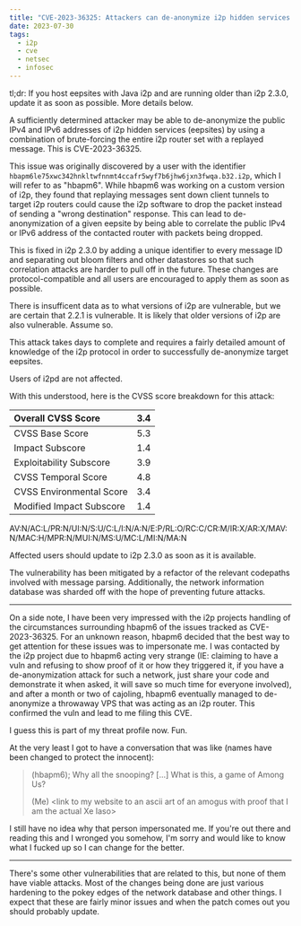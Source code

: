 ```yaml
---
title: "CVE-2023-36325: Attackers can de-anonymize i2p hidden services with a message replay attack"
date: 2023-07-30
tags:
  - i2p
  - cve
  - netsec
  - infosec
---
```


tl;dr: If you host eepsites with Java i2p and are running older than
i2p 2.3.0, update it as soon as possible. More details below.

<xeblog-hero ai="SCMix+YoRHa" file="chibi-attacker" prompt="1girl, green hair, high ponytail, long hair, black bodysuit, blindfold, space needle, outside, skirt, heels"></xeblog-hero>

A sufficiently determined attacker may be able to de-anonymize the
public IPv4 and IPv6 addresses of i2p hidden services (eepsites) by
using a combination of brute-forcing the entire i2p router set with a
replayed message. This is CVE-2023-36325.

This issue was originally discovered by a user with the identifier
`hbapm6le75xwc342hnkltwfnnmt4ccafr5wyf7b6jhw6jxn3fwqa.b32.i2p`, which
I will refer to as "hbapm6". While hbapm6 was working on a custom
version of i2p, they found that replaying messages sent down client
tunnels to target i2p routers could cause the i2p software to drop the
packet instead of sending a "wrong destination" response. This can
lead to de-anonymization of a given eepsite by being able to correlate
the public IPv4 or IPv6 address of the contacted router with packets
being dropped.

This is fixed in i2p 2.3.0 by adding a unique identifier to every
message ID and separating out bloom filters and other datastores so
that such correlation attacks are harder to pull off in the future.
These changes are protocol-compatible and all users are encouraged to
apply them as soon as possible.

There is insufficent data as to what versions of i2p are vulnerable,
but we are certain that 2.2.1 is vulnerable. It is likely that older
versions of i2p are also vulnerable. Assume so.

This attack takes days to complete and requires a fairly detailed
amount of knowledge of the i2p protocol in order to successfully
de-anonymize target eepsites.

Users of i2pd are not affected.

With this understood, here is the CVSS score breakdown for this
attack:

| Overall CVSS Score | 3.4 |
| :-------------- | :-- |
| CVSS Base Score | 5.3 |
| Impact Subscore | 1.4 |
| Exploitability Subscore | 3.9 |
| CVSS Temporal Score | 4.8 |
| CVSS Environmental Score | 3.4 |
| Modified Impact Subscore | 1.4 |

AV:N/AC:L/PR:N/UI:N/S:U/C:L/I:N/A:N/E:P/RL:O/RC:C/CR:M/IR:X/AR:X/MAV:N/MAC:H/MPR:N/MUI:N/MS:U/MC:L/MI:N/MA:N

Affected users should update to i2p 2.3.0 as soon as it is available.

The vulnerability has been mitigated by a refactor of the relevant
codepaths involved with message parsing. Additionally, the network
information database was sharded off with the hope of preventing
future attacks.

---

On a side note, I have been very impressed with the i2p projects
handling of the circumstances surrounding hbapm6 of the issues
tracked as CVE-2023-36325. For an unknown reason, hbapm6
decided that the best way to get attention for these issues was to
impersonate me. I was contacted by the i2p project due to
hbapm6 acting very strange (IE: claiming to have a vuln and
refusing to show proof of it or how they triggered it, if you have a
de-anonymization attack for such a network, just share your code and
demonstrate it when asked, it will save so much time for everyone
involved), and after a month or two of cajoling, hbapm6 eventually
managed to de-anonymize a throwaway VPS that was acting as an i2p
router. This confirmed the vuln and lead to me filing this CVE.

I guess this is part of my threat profile now. Fun.

At the very least I got to have a conversation that was like (names
have been changed to protect the innocent):

> (hbapm6); Why all the snooping? [...] What is this, a game of
> Among Us?
>
> (Me) &lt;link to my website to an ascii art of an amogus with proof
> that I am the actual Xe Iaso&gt;

I still have no idea why that person impersonated me. If you're out
there and reading this and I wronged you somehow, I'm sorry and would
like to know what I fucked up so I can change for the better.

---

There's some other vulnerabilities that are related to this, but none
of them have viable attacks. Most of the changes being done are just
various hardening to the pokey edges of the network database and other
things. I expect that these are fairly minor issues and when the patch
comes out you should probably update.
